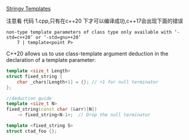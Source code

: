 
[Stringy Templates](https://vector-of-bool.github.io/2021/10/22/string-templates.html)

注意看 代码 1.cpp,只有在c++20 下才可以编译成功,c++17会出现下面的错误

```
non-type template parameters of class type only available with ‘-std=c++20’ or ‘-std=gnu++20’
    7 | template<point P>
```

C++20 allows us to use class-template argument deduction in the declaration of a template parameter:

```c++
template <size_t Length>
struct fixed_string {
    char _chars[Length+1] = {}; // +1 for null terminator
};

//deduction guide
template <size_t N>
fixed_string(const char (&arr)[N])
    -> fixed_string<N-1>;  // Drop the null terminator

template <fixed_string S>
struct ctad_foo {};
```
